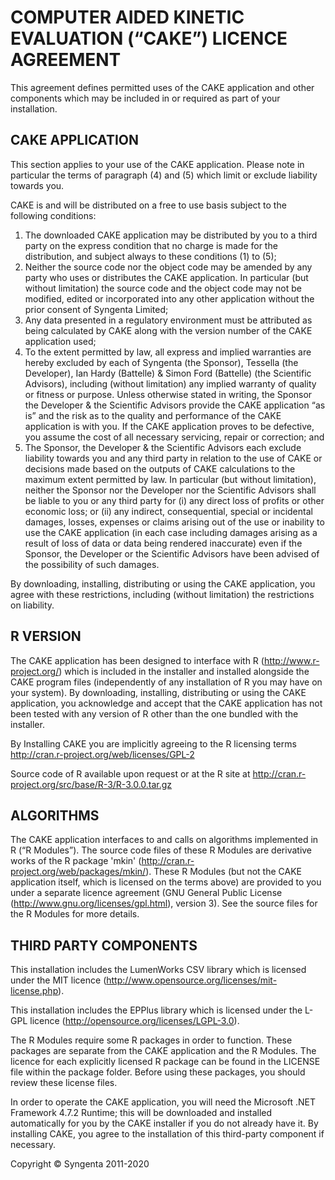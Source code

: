 # COMPUTER AIDED KINETIC EVALUATION (“CAKE”) LICENCE AGREEMENT

This agreement defines permitted uses of the CAKE application and other components which may be
included in or required as part of your installation.

## CAKE APPLICATION

This section applies to your use of the CAKE application. Please note in particular the terms of paragraph (4) and (5)
which limit or exclude liability towards you.

CAKE is and will be distributed on a free to use basis subject to the following conditions:

1. The downloaded CAKE application may be distributed by you to a third party on the express condition that no charge is
  made for the distribution, and subject always to these conditions (1) to (5);
1. Neither the source code nor the object code may be amended by any party who uses or distributes the CAKE application.
  In particular (but without limitation) the source code and the object code may not be modified, edited or incorporated into
  any other application without the prior consent of Syngenta Limited;
1. Any data presented in a regulatory environment must be attributed as being calculated by CAKE along with the version number
  of the CAKE application used;
1. To the extent permitted by law, all express and implied warranties are hereby excluded by each of Syngenta (the Sponsor),
  Tessella (the Developer), Ian Hardy (Battelle) & Simon Ford (Battelle) (the Scientific Advisors), including (without limitation)
  any implied warranty of quality or fitness or purpose. Unless otherwise stated in writing, the Sponsor the Developer & the Scientific
  Advisors provide the CAKE application “as is” and the risk as to the quality and performance of the CAKE application is with you.
  If the CAKE application proves to be defective, you assume the cost of all necessary servicing, repair or correction; and
1. The Sponsor, the Developer & the Scientific Advisors each exclude liability towards you and any third party in relation to the
  use of CAKE or decisions made based on the outputs of CAKE calculations to the maximum extent permitted by law. In particular (but
  without limitation), neither the Sponsor nor the Developer nor the Scientific Advisors shall be liable to you or any third party for
  (i) any direct loss of profits or other economic loss; or (ii) any indirect, consequential, special or incidental damages, losses,
  expenses or claims arising out of the use or inability to use the CAKE application (in each case including damages arising as a
  result of loss of data or data being rendered inaccurate) even if the Sponsor, the Developer or the Scientific Advisors have been
  advised of the possibility of such damages. 

By downloading, installing, distributing or using the CAKE application, you agree with these restrictions, including (without
limitation) the restrictions on liability.


## R VERSION

The CAKE application has been designed to interface with R (http://www.r-project.org/) which is included
in the installer and installed alongside the CAKE program files (independently of any installation of R you
may have on your system). By downloading, installing, distributing or using the CAKE application, you
acknowledge and accept that the CAKE application has not been tested with any version of R other than
the one bundled with the installer.

By Installing CAKE you are implicitly agreeing to the R licensing terms
<http://cran.r-project.org/web/licenses/GPL-2>

Source code of R available upon request or at the R site at
<http://cran.r-project.org/src/base/R-3/R-3.0.0.tar.gz>

## ALGORITHMS

The CAKE application interfaces to and calls on algorithms implemented in R (“R Modules”). The source
code files of these R Modules are derivative works of the R package 'mkin' (http://cran.r-project.org/web/packages/mkin/). These R Modules (but not the CAKE application itself, which is licensed on the terms above) are provided to you under a separate licence agreement (GNU General Public License (http://www.gnu.org/licenses/gpl.html), version 3). See the source files for the R Modules for more details.

## THIRD PARTY COMPONENTS

This installation includes the LumenWorks CSV library which is licensed under the MIT licence (<http://www.opensource.org/licenses/mit-license.php>).

This installation includes the EPPlus library which is licensed under the L-GPL licence
(<http://opensource.org/licenses/LGPL-3.0>).

The R Modules require some R packages in order to function. These packages are separate from the
CAKE application and the R Modules. The licence for each explicitly licensed R package can be found in
the LICENSE file within the package folder. Before using these packages, you should review these
license files.

In order to operate the CAKE application, you will need the Microsoft .NET Framework 4.7.2 Runtime;
this will be downloaded and installed automatically for you by the CAKE installer if you do not already have it.
By installing CAKE, you agree to the installation of this third-party component if necessary.

Copyright © Syngenta 2011-2020